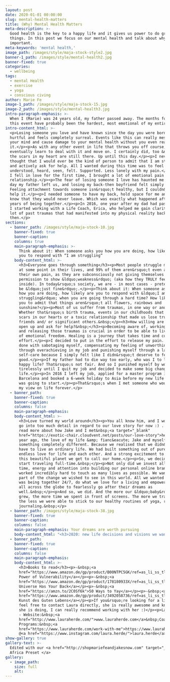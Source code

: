 ```yaml
---
layout: post
date: 2020-01-01 00:00:00
slug: mental-health-matters
title: (Why) Mental Health Matters
meta-description: >-
  Good health is the key to a happy life and it gives us power to do great
  things. In this post we focus on our mental health and talk about why is it so
  important.
meta-keywords: 'mental health,'
image_path: /images/style/maja-stock-style2.jpg
banner-1_path: /images/style/mental-health2.jpg
banner-fixed: true
categories:
  - wellbeing
tags:
  - mental Health
  - exercise
  - yoga
  - conscious civing
author: Marie Fe
image-1_path: /images/style/maja-stock-15.jpg
image-2_path: /images/style/mental-health3.jpg
intro-paragraph-emphasis: >-
  When I (Marie) was 24 years old, my father passed away. The months following
  this event have probably been the hardest, most emotional of my entire life.
intro-content_html: >-
  <p>Losing someone you love and have known since the day you were born is
  hurtful and feels completely surreal. Events like this can really mess with
  your mind and cause damage to your mental health without you even realising
  it.</p><p>As with any other event in life that throws you off course, you
  eventually learn to deal with it and move on. I certainly did, too &ndash; but
  the scars in my heart are still there. Up until this day.</p><p>I never
  thought that I would ever be the kind of person to admit that I am struggling
  and actively ask for help. All I wanted during this time was to feel
  understood, heard, seen, felt. Supported. Less lonely with my pain.</p><p>When
  I fell in love for the first time, I brought a lot of emotional pain into this
  relationship.</p><p>The fear of losing someone I love has haunted me since the
  day my father left us, and losing my back-then boyfriend felt simply horrible.
  Feeling attachment towards someone isn&rsquo;t healthy, but I couldn&rsquo;t
  help it.</p><p>I needed someone to have my back, hold space for me and let me
  know that they would never leave. Which was exactly what happened after 5
  years of being together.</p><p>In 2016, one year after my dad had passed away,
  I started working with a Life Coach, Erica, who helped me gain clarity on a
  lot of past traumas that had manifested into my physical reality back
  then.</p>
sections:
  - banner_path: /images/style/maja-stock-10.jpg
    banner-fixed: true
    banner-caption:
    columns: true
    main-paragraph-emphasis: >-
      Think about it: When someone asks you how you are doing, how likely are
      you to respond with “I am struggling”
    body-content_html: >-
      <h3>Everyone goes through something</h3><p>Most people struggle mentally
      at some point in their lives, and 99% of them aren&rsquo;t even aware of
      their own pain, as they are subconsciously not giving themselves
      permission to show &ldquo;weakness&rdquo; (aka how they TRULY feel on the
      inside). In today&rsquo;s society, we are - in most cases - pretending to
      be &ldquo;just fine&rdquo;.</p><p>Think about it: When someone asks you
      how you are doing, how likely are you to respond with &ldquo;I am
      struggling&rdquo; when you are going through a hard time? How likely are
      you to admit that things aren&rsquo;t all flowers, rainbows and
      sunshine?</p><p>Most of us suffer from traumas, in one way or another.
      Whether that&rsquo;s birth trauma, events in our childhoods that left
      scars in our hearts or a toxic relationship that made us lose trust in our
      friends and/ or significant others.&nbsp;</p><h3>How willing are you to
      open up and ask for help?&nbsp;</h3><p>Becoming aware of, working through
      and releasing those traumas is crucial in order to be able to live a life
      of emotional freedom. Healing is a journey that takes time and consistent
      effort.</p><p>I decided to put in the effort to release my pain. I was
      done with sabotaging myself, compensating my feeling of unworthiness
      through overachieving in my job and punishing myself through a lack of
      self-care because I simply felt like I didn&rsquo;t deserve to feel
      good.</p><p>If my father had to die way too early, who was I to live a
      happy life? That&rsquo;s not fair. And so I punished myself by working
      tirelessly until I quit my job and decided to make some big changes in my
      life.</p><p>In 2016 I left my job, applied for a master program in
      Barcelona and booked a 6-week holiday to Asia before my new life in Spain
      was going to start.</p><p>That&rsquo;s when I met someone who would change
      my view on life forever.</p>
  - banner_path:
    banner-fixed: true
    banner-caption:
    columns: false
    main-paragraph-emphasis:
    body-content_html: >-
      <h3>Love turned my world around</h3><p>You all know him, and I won&rsquo;t
      go into too much detail in regard to our love story for now :) . You can
      read more about how Jake and I met&nbsp;<a target="_blank"
      href="https://exotic-chair.cloudvent.net/posts/our-love-story">here.</a></p><p>1
      year ago, the love of my life &amp; fianc&eacute; Jake and myself became
      something completely different. Because we realised that we didn&rsquo;t
      have to live an ordinary life. We had built something out of pure passion,
      endless love for life and each other. And a strong excitement to explore
      this beautiful planet we get to call our home.</p><p>So, we decided to
      start traveling full-time.&nbsp;</p><p>Not only did we invest all of our
      time, energy and attention into building our personal online brand, but
      worked incredibly hard to touch as many lives as possible. We wanted to be
      part of the change we wished to see in this world. All we wanted back then
      was being together 24/7, do what we love for a living and empower people
      all across the globe to fearlessly go after their dreams as
      well.&nbsp;</p><p>And so, we did. And the more our &ldquo;baby&rdquo;
      grew, the more time we spent in front of screens. The more we traveled,
      the less we were able to stick to our healthy routines of yoga, reading,
      journaling.&nbsp;</p>
  - banner_path: /images/style/maja-stock-38.jpg
    banner-fixed: true
    banner-caption:
    columns: false
    main-paragraph-emphasis: Your dreams are worth pursuing
    body-content_html: "<h3>2020: new life decisions and visions we want to manifest</h3><p>Now our goal is to get back on track in 2020. Stick to our routines, reach our new goals. I will definitely talk about our goals and how we define them in our stories in a next blog post.</p><p>In order to deal with our new life decisions, I started talking to my new life coach, Laura, a couple of months ago. Whenever I feel like I need advice from someone who has a neutral opinion about my life, I call her.</p><p>A life coach is offering guidance by clarifying and supporting the achievement of personal and professional goals. He or she is helping you to improve communication skills and establishing a work-life-balance in order to strengthen your mental health. But also finding your worth, working on your mental health as well as a sense of confidence and self-love.</p><p>Life is beautiful, but it can also be extremely overwhelming sometimes especially when you&rsquo;re trying to find a balance between your work, social life, self-care and everything in between. This is what Laura is helping me with. \uFEFF</p><h3>Your dreams are worth pursuing</h3><p>Working with a life coach feels more aligned with me than seeing a therapist. I want someone to ask me questions that would help me find the answers within myself. Not someone who has read all the books, but still has no idea how I was actually feeling.</p><p>If you&rsquo;re struggling with your mental health, if you&rsquo;re going through a hard time, giving into self-sabotage and feel like you aren&rsquo;t worthy of living a life you love, don&rsquo;t be afraid to ask for help. Because your mental health matters.</p><p>That&rsquo;s why I thought I would share some great books Laura recommended to me as well as her details in case you&rsquo;re consider hiring someone to support you on your journey towards a more aligned and balanced life.</p>"
  - banner_path:
    banner-fixed: true
    banner-caption:
    columns: false
    main-paragraph-emphasis:
    body-content_html: >-
      <h3>Books to read</h3><p>-&nbsp;<a
      href="https://www.amazon.de/gp/product/B00NTPC5GK/ref=as_li_ss_tl?ie=UTF8&amp;language=de_DE&amp;linkCode=sl1&amp;linkId=ffada430baaec3f34fef2e8f99bf8b30&amp;tag=lauraherde-21">The
      Power of Vulnerability</a></p><p>-&nbsp;<a
      href="https://www.amazon.de/gp/product/178180933X/ref=as_li_ss_tl?ie=UTF8&amp;language=de_DE&amp;linkCode=sl1&amp;linkId=47d128af22d166280186c4ba7ae303a8&amp;tag=lauraherde-21">The
      Universe Has Your Back</a></p><p>-&nbsp;<a
      href="https://amzn.to/2C0Sf6k">50 Ways to Yay</a></p><p>-&nbsp;<a
      href="https://www.amazon.de/gp/product/3492058736/ref=as_li_ss_tl?ie=UTF8&amp;language=de_&amp;linkCode=sl1&amp;linkId=649976911d40ac8552c0528e167adc6e&amp;tag=lauraherde-21">Die
      Kunst des Guten Lebens</a></p><p>If you&rsquo;re looking for a life coach,
      feel free to contact Laura directly, she is really awesome and know what
      she is doing, I can really recommend working with her :)</p><p>Laura Herde
      - Website:&nbsp;<a
      href="http://www.lauraherde.com/">www.lauraherde.com</a>&nbsp;Coaching
      Programs:&nbsp;<a
      href="https://www.lauraherde.com/work-with-me">https://www.lauraherde.com/work-with-me</a>&nbsp;Instagram:
      @<a href="https://www.instagram.com/laura.herde/">laura.herde</a></p>
show-gallery: true
gallery-text: >-
  Edited with our <a href="http://shopmariefeandjakesnow.com" target="_blank">
  Africa Preset </a>
gallery:
  - image_path:
    size: full
    alt:
---
```

